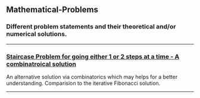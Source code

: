## Mathematical-Problems
### Different problem statements and their theoretical and/or numerical solutions.

---
### [**Staircase Problem for going either 1 or 2 steps at a time - A combinatroical solution**]()

An alternative solution via combinatorics which may helps for a better understanding. Comparision to the iterative Fibonacci solution.

---